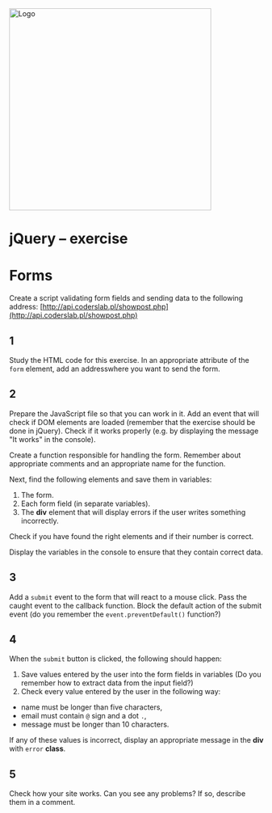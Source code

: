 <img alt="Logo" src="http://coderslab.pl/svg/logo-coderslab.svg" width="400">

# jQuery &ndash; exercise
# Forms

Create a script validating form fields and sending data to the following address: [http://api.coderslab.pl/showpost.php](http://api.coderslab.pl/showpost.php)

## 1
Study the HTML code for this exercise.
In an appropriate attribute of the ```form``` element, add an addresswhere you want to send the form.

## 2
Prepare the JavaScript file so that you can work in it. Add an event that will check if DOM elements are loaded (remember that the exercise should be done in jQuery). Check if it works properly (e.g. by displaying the message "It works" in the console).

Create a function responsible for handling the form. Remember about appropriate comments and an appropriate name for the function.

Next, find the following elements and save them in variables:

1. The form.
2. Each form field (in separate variables).
3. The **div** element that will display errors if the user writes something incorrectly.

Check if you have found the right elements and if their number is correct.

Display the variables in the console to ensure that they contain correct data.

## 3
Add a ```submit``` event to the form that will react to a mouse click. Pass the caught event to the callback function. Block the default action of the submit event (do you remember the ```event.preventDefault()``` function?)

## 4
When the ```submit``` button is clicked, the following should happen:

1. Save values entered by the user into the form fields in variables (Do you remember how to extract data from the input field?)
2. Check every value entered by the user in the following way:
  * name must be longer than five characters,
  * email must contain ```@``` sign and a dot ```.```,
  * message must be longer than 10 characters.

If any of these values is incorrect, display an appropriate message in the **div** with ```error``` **class**.

## 5
Check how your site works. Can you see any problems? If so, describe them in a comment.
